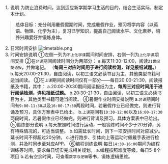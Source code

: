 1. 说明
为防止浪费时间，达到适应新学期学习生活的目的，结合生活实际，制定本计划。
>**总体目标：充分利用暑假假期时间，完成暑假作业，预习将学内容（以英语、物理、化学为主），复习已学知识，提高自己阅读水平、文化素养，培养兴趣爱好并锻炼身体。**
2. 日常时间安排
![timetable.png](:/index/_resources/3e5ede1bd96c486e9bc2189fede5b89e)
3. 时间安排说明
	①左侧一列为`不上化学课`期间时间安排，右侧一列为`上化学课`期间安排
	②在`非课`期间阅读时间分为两部分：
	a.每天11:30-12:00，阅读`21世纪英语报`，并做笔记。
	（**每周三对应时间用于进行阅读检测，详见报纸试题。**）
	b.每天20:00-21:30，自由阅读，以初三语文必读书目为主，其他类型书籍可适当阅读。
	③在`上课`期间阅读时间仅有一部分——每日20:00-21:30，阅读报纸及书籍，其中：
	a.20:00-20:30期间阅读报纸为主，**每周三对应时间用于进行阅读检测，详见报纸试题。**
	b.20:30-21:30，自由阅读，以初三语文必读书目为主，其他类型书籍可适当阅读。
	④暑假作业时间安排说明
	a.`非课`期间时间有`9:00-11:30`以及`16:00-17:30`两段时间，若暑假作业已经做完，则进行背诵及预习，具体方案表中已给出。
	b.`上课`期间有`10:30-12:00`以及`16:00-17:30`两段时间，若暑假作业已经做完，则进行背诵及预习，具体方案表中已给出。
	⑤锻炼部分说明
	a.每天按照时间进行运动，一般锻炼时间不少于20分钟，另有特殊情况的，可适当调整。
	b.如需延长时间，则下一项安排时间对应减少。延长时间不得超过20分钟。
	c.进行跑步、引体向上等运动时佩戴手表进行检测，并及时同步至对应APP。
	⑥编程训练说明
	每日`14:30-16:00`期间为编程训练等时间，要求每日切实完成相关规划。
	a.编程按照难度等级，每日5-8个项目
	b.若有空余时间，可查看`数学与逻辑`等书，锻炼逻辑思维。
